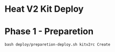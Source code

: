# Heat V2 Kit Deploy

# Phase 1 - Preparetion
```
bash deploy/preparetion-deploy.sh kitv2rc Create
```
